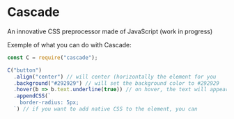 # Cascade
An innovative CSS preprocessor made of JavaScript (work in progress)

Exemple of what you can do with Cascade:
```js
const C = require("cascade");

C("button")
  .align("center") // will center (horizontally the element for you
  .background("#292929") // will set the background color to #292929
  .hover(b => b.text.underline(true)) // on hover, the text will appear underlined
  .appendCSS(`
    border-radius: 5px;
  `) // if you want to add native CSS to the element, you can
```
